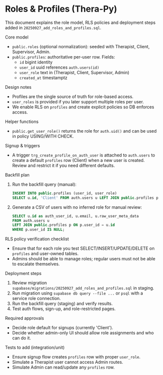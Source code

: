 # Roles & Profiles (Thera-Py)

This document explains the role model, RLS policies and deployment steps added in `20250927_add_roles_and_profiles.sql`.

Core model
- `public.roles` (optional normalization): seeded with Therapist, Client, Supervisor, Admin.
- `public.profiles`: authoritative per-user row. Fields:
  - `id` bigint identity
  - `user_id` uuid references `auth.users(id)`
  - `user_role` text in (Therapist, Client, Supervisor, Admin)
  - `created_at` timestamptz

Design notes
- Profiles are the single source of truth for role-based access.
- `user_roles` is provided if you later support multiple roles per user.
- We enable RLS on `profiles` and create explicit policies so DB enforces access.

Helper functions
- `public.get_user_role()` returns the role for `auth.uid()` and can be used in policy USING/WITH CHECK.

Signup & triggers
- A trigger `trg_create_profile_on_auth_user` is attached to `auth.users` to create a default `profiles` row (Client) when a new user is created. Review and restrict it if you need different defaults.

Backfill plan
1. Run the backfill query (manual):
   ```sql
   INSERT INTO public.profiles (user_id, user_role)
   SELECT u.id, 'Client' FROM auth.users u LEFT JOIN public.profiles p ON p.user_id = u.id WHERE p.user_id IS NULL;
   ```
2. Generate a CSV of users with no inferred role for manual review:
   ```sql
   SELECT u.id as auth_user_id, u.email, u.raw_user_meta_data
   FROM auth.users u
   LEFT JOIN public.profiles p ON p.user_id = u.id
   WHERE p.user_id IS NULL;
   ```

RLS policy verification checklist
- Ensure that for each role you test SELECT/INSERT/UPDATE/DELETE on `profiles` and user-owned tables.
- Admins should be able to manage roles; regular users must not be able to escalate themselves.

Deployment steps
1. Review migration `supabase/migrations/20250927_add_roles_and_profiles.sql` in staging.
2. Run migration using `supabase db query --file ...` or `psql` with a service role connection.
3. Run the backfill query (staging) and verify results.
4. Test auth flows, sign-up, and role-restricted pages.

Required approvals
- Decide role default for signups (currently 'Client').
- Decide whether admin-only UI should allow role assignments and who can do it.

Tests to add (integration/unit)
- Ensure signup flow creates `profiles` row with proper `user_role`.
- Simulate a Therapist user cannot access Admin routes.
- Simulate Admin can read/update any `profiles` row.
